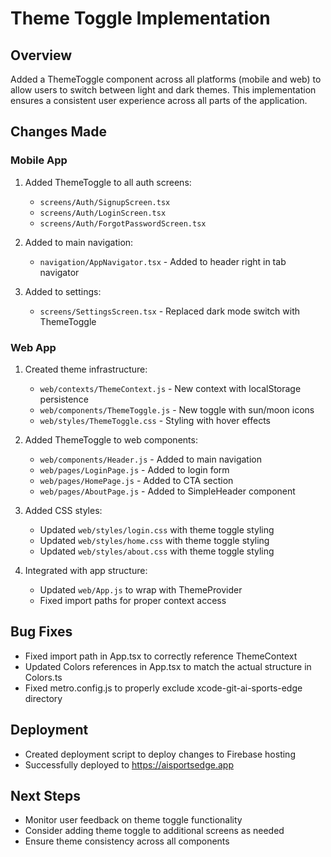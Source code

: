 # Theme Toggle Implementation

## Overview
Added a ThemeToggle component across all platforms (mobile and web) to allow users to switch between light and dark themes. This implementation ensures a consistent user experience across all parts of the application.

## Changes Made

### Mobile App
1. Added ThemeToggle to all auth screens:
   - `screens/Auth/SignupScreen.tsx`
   - `screens/Auth/LoginScreen.tsx`
   - `screens/Auth/ForgotPasswordScreen.tsx`

2. Added to main navigation:
   - `navigation/AppNavigator.tsx` - Added to header right in tab navigator

3. Added to settings:
   - `screens/SettingsScreen.tsx` - Replaced dark mode switch with ThemeToggle

### Web App
1. Created theme infrastructure:
   - `web/contexts/ThemeContext.js` - New context with localStorage persistence
   - `web/components/ThemeToggle.js` - New toggle with sun/moon icons
   - `web/styles/ThemeToggle.css` - Styling with hover effects

2. Added ThemeToggle to web components:
   - `web/components/Header.js` - Added to main navigation
   - `web/pages/LoginPage.js` - Added to login form
   - `web/pages/HomePage.js` - Added to CTA section
   - `web/pages/AboutPage.js` - Added to SimpleHeader component

3. Added CSS styles:
   - Updated `web/styles/login.css` with theme toggle styling
   - Updated `web/styles/home.css` with theme toggle styling
   - Updated `web/styles/about.css` with theme toggle styling

4. Integrated with app structure:
   - Updated `web/App.js` to wrap with ThemeProvider
   - Fixed import paths for proper context access

## Bug Fixes
- Fixed import path in App.tsx to correctly reference ThemeContext
- Updated Colors references in App.tsx to match the actual structure in Colors.ts
- Fixed metro.config.js to properly exclude xcode-git-ai-sports-edge directory

## Deployment
- Created deployment script to deploy changes to Firebase hosting
- Successfully deployed to https://aisportsedge.app

## Next Steps
- Monitor user feedback on theme toggle functionality
- Consider adding theme toggle to additional screens as needed
- Ensure theme consistency across all components